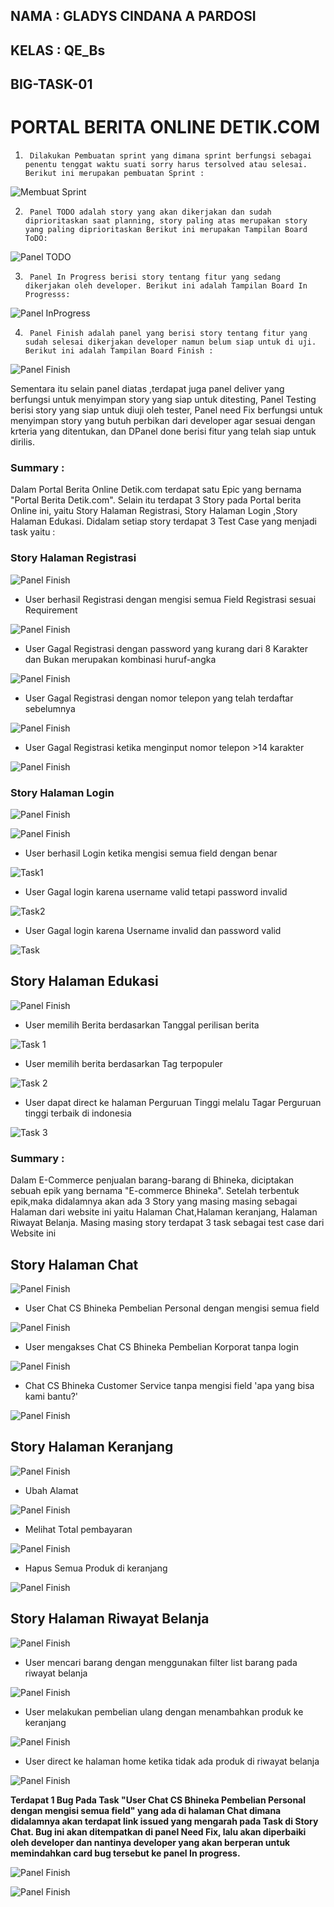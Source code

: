 ## NAMA : GLADYS CINDANA A PARDOSI
## KELAS : QE_Bs
## BIG-TASK-01




# PORTAL BERITA ONLINE DETIK.COM

1.      Dilakukan Pembuatan sprint yang dimana sprint berfungsi sebagai penentu tenggat waktu suati sorry harus tersolved atau selesai. Berikut ini merupakan pembuatan Sprint : 




![Membuat Sprint](./Screenshot/Portal-Berita-Detik/Board/1_CreateSprint.png)





2.      Panel TODO adalah story yang akan dikerjakan dan sudah diprioritaskan saat planning, story paling atas merupakan story yang paling diprioritaskan Berikut ini merupakan Tampilan Board ToDO:







![Panel TODO](./Screenshot/Portal-Berita-Detik/Board/2_TampilanBoard_ToDo.png )








3.      Panel In Progress berisi story tentang fitur yang sedang dikerjakan oleh developer. Berikut ini adalah Tampilan Board In Progresss:






![Panel InProgress](./Screenshot/Portal-Berita-Detik/Board/3_TampilanBoard_InProgress.png)







4.      Panel Finish adalah panel yang berisi story tentang fitur yang sudah selesai dikerjakan developer namun belum siap untuk di uji. Berikut ini adalah Tampilan Board Finish :





![Panel Finish](./Screenshot/Portal-Berita-Detik/Board/4_TampilanBoard_Finish.png)





Sementara itu selain panel diatas ,terdapat juga panel deliver yang berfungsi untuk menyimpan story yang siap untuk ditesting, Panel Testing berisi story yang siap untuk diuji oleh  tester, Panel need Fix berfungsi untuk menyimpan story yang butuh perbikan dari developer agar sesuai dengan krteria yang ditentukan, dan DPanel done berisi fitur yang telah siap untuk dirilis.




### Summary :

 Dalam Portal Berita Online Detik.com terdapat satu Epic yang bernama "Portal Berita Detik.com". Selain itu terdapat 3 Story pada Portal berita Online ini, yaitu Story Halaman Registrasi, Story Halaman Login ,Story Halaman Edukasi. Didalam setiap story terdapat 3 Test Case yang menjadi task yaitu : 

### Story Halaman Registrasi




![Panel Finish](./Screenshot/Portal-Berita-Detik/Story/1_Story_RegistrasiDetik.PNG)





* User berhasil Registrasi dengan mengisi semua Field Registrasi sesuai Requirement




![Panel Finish](./Screenshot/Portal-Berita-Detik/Task/Registrasi-Task/1_TaskDetik.PNG)



* User Gagal Registrasi dengan password yang kurang dari 8 Karakter dan Bukan merupakan kombinasi huruf-angka




![Panel Finish](./Screenshot/Portal-Berita-Detik/Task/Registrasi-Task/2_TaskDetik.PNG)






* User Gagal Registrasi dengan nomor telepon yang telah terdaftar sebelumnya




![Panel Finish](./Screenshot/Portal-Berita-Detik/Task/Registrasi-Task/3_TaskDetik.PNG)







* User Gagal Registrasi ketika menginput nomor telepon >14 karakter




![Panel Finish](./Screenshot/Portal-Berita-Detik/Task/Registrasi-Task/4_TaskDetik.PNG)


### Story Halaman Login 



![Panel Finish](./Screenshot/Portal-Berita-Detik/Story/2_Story_LoginDetik.PNG)






![Panel Finish](./Screenshot/Portal-Berita-Detik/Story/1_Story_LoginDetik_2.PNG)







* User berhasil Login ketika mengisi semua field dengan benar




![Task1](./Screenshot/Portal-Berita-Detik/Task/Login-Task/1_TaskSuccess.PNG)


* User Gagal login karena username valid tetapi password invalid





![Task2](./Screenshot/Portal-Berita-Detik/Task/Login-Task/2_TaskFailed.PNG)


* User Gagal login karena Username invalid dan password valid







![Task](./Screenshot/Portal-Berita-Detik/Task/Login-Task/3_Task.PNG)


## Story Halaman Edukasi


![Panel Finish](./Screenshot/Portal-Berita-Detik/Story/Story_Edukasi.PNG)




* User memilih Berita berdasarkan Tanggal perilisan berita




![Task 1 ](./Screenshot/Portal-Berita-Detik/Task/Edukasi-Task/User-Memilih-Berita-Berdasarkan-tanggal.PNG)





* User memilih berita berdasarkan Tag terpopuler 





![Task 2](./Screenshot/Portal-Berita-Detik/Task/Edukasi-Task/User-Memilih-Berita-Berdasarkan-TagPopuler.PNG)



* User dapat direct ke halaman Perguruan Tinggi melalu Tagar Perguruan tinggi terbaik di indonesia






![Task 3](./Screenshot/Portal-Berita-Detik/Task/Edukasi-Task/User-Direct-perguruan-tinggi.PNG)












### Summary :
Dalam E-Commerce penjualan barang-barang  di Bhineka, diciptakan sebuah epik yang bernama "E-commerce Bhineka". Setelah terbentuk epik,maka didalamnya akan ada 3 Story yang masing masing sebagai Halaman dari website ini yaitu Halaman Chat,Halaman keranjang, Halaman Riwayat Belanja. Masing masing story terdapat 3 task sebagai test case dari Website ini 

## Story Halaman Chat

![Panel Finish](./Screenshot/E_Commerce-Bhineka/Story/Story_Chat-Bhineka.PNG)


* User Chat CS Bhineka Pembelian Personal dengan mengisi semua field

![Panel Finish](./Screenshot/E_Commerce-Bhineka/Task/Chat/Pembelian-Personal.PNG)




* User mengakses Chat CS Bhineka Pembelian Korporat tanpa login




![Panel Finish](./Screenshot/E_Commerce-Bhineka/Task/Chat/Pembelian-korporat-pengunjung.PNG)





* Chat CS Bhineka Customer Service tanpa mengisi field 'apa yang bisa kami bantu?'



![Panel Finish](./Screenshot/E_Commerce-Bhineka/Task/Chat/Chat-CS-tanpaIsiField.PNG)




## Story Halaman Keranjang


![Panel Finish](./Screenshot/E_Commerce-Bhineka/Story/Story_Keranjang-Bhineka-1.PNG)




* Ubah Alamat




![Panel Finish](./Screenshot/E_Commerce-Bhineka/Task/Keranjang/ubah-alamat.PNG)






* Melihat Total pembayaran





![Panel Finish](./Screenshot/E_Commerce-Bhineka/Task/Keranjang/Total-pembayaran.PNG)





* Hapus Semua Produk di keranjang







![Panel Finish](./Screenshot/E_Commerce-Bhineka/Task/Keranjang/hapus-produk.PNG)




## Story Halaman Riwayat Belanja




![Panel Finish](./Screenshot/E_Commerce-Bhineka/Story/Story_Riwayat-Belanja-Bhineka.PNG)



* User mencari barang dengan menggunakan filter list barang pada riwayat belanja





![Panel Finish](./Screenshot/E_Commerce-Bhineka/Task/Riwayat-Belanja/Filter-riwayat-belanja.PNG)




* User melakukan pembelian ulang dengan menambahkan produk ke keranjang 





![Panel Finish](./Screenshot/E_Commerce-Bhineka/Task/Riwayat-Belanja/Pembelian-ulang-keranjang.PNG)






* User direct ke halaman home ketika tidak ada produk di riwayat belanja








![Panel Finish](./Screenshot/E_Commerce-Bhineka/Task/Riwayat-Belanja/user-direct-home.PNG)






**Terdapat 1 Bug Pada Task "User Chat CS Bhineka Pembelian Personal dengan mengisi semua field" yang ada di halaman Chat dimana didalamnya akan terdapat link issued yang mengarah pada Task di Story Chat. Bug ini akan ditempatkan di panel Need Fix, lalu akan diperbaiki oleh developer dan nantinya developer yang akan berperan untuk memindahkan card bug tersebut ke panel In progress.**

![Panel Finish](./Screenshot/E_Commerce-Bhineka/Bug/Bug.PNG)






![Panel Finish](./Screenshot/E_Commerce-Bhineka/Bug/Bug2.PNG)



